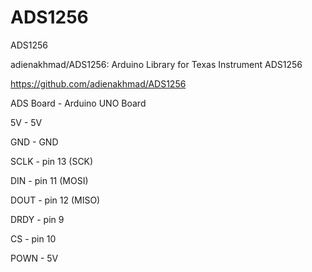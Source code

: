 # ADS1256

ADS1256

adienakhmad/ADS1256: Arduino Library for Texas Instrument ADS1256

https://github.com/adienakhmad/ADS1256

ADS Board - Arduino UNO Board

5V - 5V

GND - GND

SCLK - pin 13 (SCK)

DIN - pin 11 (MOSI)

DOUT - pin 12 (MISO)

DRDY - pin 9

CS - pin 10

POWN - 5V
